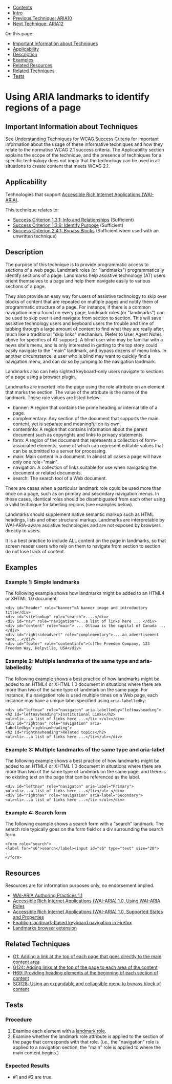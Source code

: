 -   [Contents](https://www.w3.org/WAI/WCAG21/Techniques/#techniques "Table of Contents")
-   [Intro](https://www.w3.org/WAI/WCAG21/Techniques/#introduction "Introduction to Techniques")
-   [Previous Technique: ARIA10](ARIA10)
-   [Next Technique: ARIA12](ARIA12)

On this page:

-   [Important Information about Techniques](#important-information)
-   [Applicability](#applicability)
-   [Description](#description)
-   [Examples](#examples)
-   [Related Resources](#resources)
-   [Related Techniques](#related)
-   [Tests](#tests)

Using ARIA landmarks to identify regions of a page
==================================================

Important Information about Techniques
--------------------------------------

See [Understanding Techniques for WCAG Success Criteria](https://www.w3.org/WAI/WCAG21/Understanding/understanding-techniques) for important information about the usage of these informative techniques and how they relate to the normative WCAG 2.1 success criteria. The Applicability section explains the scope of the technique, and the presence of techniques for a specific technology does not imply that the technology can be used in all situations to create content that meets WCAG 2.1.

Applicability
-------------

Technologies that support [Accessible Rich Internet Applications (WAI-ARIA)](https://www.w3.org/TR/wai-aria/).

This technique relates to:

-   [Success Criterion 1.3.1: Info and Relationships](https://www.w3.org/WAI/WCAG21/Understanding/info-and-relationships) (Sufficient)
-   [Success Criterion 1.3.6: Identify Purpose](https://www.w3.org/WAI/WCAG21/Understanding/identify-purpose) (Sufficient)
-   [Success Criterion 2.4.1: Bypass Blocks](https://www.w3.org/WAI/WCAG21/Understanding/bypass-blocks) (Sufficient when used with an unwritten technique)

Description
-----------

The purpose of this technique is to provide programmatic access to sections of a web page. Landmark roles (or "landmarks") programmatically identify sections of a page. Landmarks help assistive technology (AT) users orient themselves to a page and help them navigate easily to various sections of a page.

They also provide an easy way for users of assistive technology to skip over blocks of content that are repeated on multiple pages and notify them of programmatic structure of a page. For instance, if there is a common navigation menu found on every page, landmark roles (or "landmarks") can be used to skip over it and navigate from section to section. This will save assistive technology users and keyboard users the trouble and time of tabbing through a large amount of content to find what they are really after, much like a traditional "skip links" mechanism. (Refer to User Agent Notes above for specifics of AT support). A blind user who may be familiar with a news site's menu, and is only interested in getting to the top story could easily navigate to the "main" landmark, and bypass dozens of menu links. In another circumstance, a user who is blind may want to quickly find a navigation menu, and can do so by jumping to the navigation landmark.

Landmarks also can help sighted keyboard-only users navigate to sections of a page using a [browser plugin](https://www.paciellogroup.com/blog/2013/07/enabling-landmark-based-keyboard-navigation-in-firefox/).

Landmarks are inserted into the page using the role attribute on an element that marks the section. The value of the attribute is the name of the landmark. These role values are listed below:

-   banner: A region that contains the prime heading or internal title of a page.
-   complementary: Any section of the document that supports the main content, yet is separate and meaningful on its own.
-   contentinfo: A region that contains information about the parent document such as copyrights and links to privacy statements.
-   form: A region of the document that represents a collection of form-associated elements, some of which can represent editable values that can be submitted to a server for processing.
-   main: Main content in a document. In almost all cases a page will have only one role="main".
-   navigation: A collection of links suitable for use when navigating the document or related documents.
-   search: The search tool of a Web document.

There are cases when a particular landmark role could be used more than once on a page, such as on primary and secondary navigation menus. In these cases, identical roles should be disambiguated from each other using a valid technique for labelling regions (see examples below).

Landmarks should supplement native semantic markup such as HTML headings, lists and other structural markup. Landmarks are interpretable by WAI-ARIA-aware assistive technologies and are not exposed by browsers directly to users.

It is a best practice to include ALL content on the page in landmarks, so that screen reader users who rely on them to navigate from section to section do not lose track of content.

Examples
--------

### Example 1: Simple landmarks

The following example shows how landmarks might be added to an HTML4 or XHTML 1.0 document:

    <div id="header" role="banner">A banner image and introductory title</div>
    <div id="sitelookup" role="search">....</div>
    <div id="nav" role="navigation">...a list of links here ... </div>
    <div id="content" role="main"> ... Ottawa is the capital of Canada ...</div>
    <div id="rightsideadvert" role="complementary">....an advertisement here...</div>
    <div id="footer" role="contentinfo">(c)The Freedom Company, 123 Freedom Way, Helpville, USA</div>

### Example 2: Multiple landmarks of the same type and aria-labelledby

The following example shows a best practice of how landmarks might be added to an HTML4 or XHTML 1.0 document in situations where there are more than two of the same type of landmark on the same page. For instance, if a navigation role is used multiple times on a Web page, each instance may have a unique label specified using `aria-labelledby`:

    <div id="leftnav" role="navigaton" aria-labelledby="leftnavheading">
    <h2 id="leftnavheading">Institutional Links</h2>
    <ul><li>...a list of links here ...</li> </ul></div>
    <div id="rightnav" role="navigation" aria-labelledby="rightnavheading">
    <h2 id="rightnavheading">Related topics</h2>
    <ul><li>...a list of links here ...</li></ul></div>

### Example 3: Multiple landmarks of the same type and aria-label

The following example shows a best practice of how landmarks might be added to an HTML4 or XHTML 1.0 document in situations where there are more than two of the same type of landmark on the same page, and there is no existing text on the page that can be referenced as the label.

    <div id="leftnav" role="navigaton" aria-label="Primary">
    <ul><li>...a list of links here ...</li></ul> </div>
    <div id="rightnav" role="navigation" aria-label="Secondary">
    <ul><li>...a list of links here ...</li> </ul></div>

### Example 4: Search form

The following example shows a search form with a "search" landmark. The search role typically goes on the form field or a div surrounding the search form.

    <form role="search">
    <label for="s6">search</label><input id="s6" type="text" size="20">
    ...
    </form> 

Resources
---------

Resources are for information purposes only, no endorsement implied.

-   [WAI-ARIA Authoring Practices 1.1](https://www.w3.org/TR/wai-aria-practices/)
-   [Accessible Rich Internet Applications (WAI-ARIA) 1.0, Using WAI-ARIA Roles](https://www.w3.org/TR/wai-aria/#usage_intro)
-   [Accessible Rich Internet Applications (WAI-ARIA) 1.0, Supported States and Properties](https://www.w3.org/TR/wai-aria/#states_and_properties)
-   [Enabling landmark-based keyboard navigation in Firefox](https://www.paciellogroup.com/blog/2013/07/enabling-landmark-based-keyboard-navigation-in-firefox/)
-   [Landmarks browser extension](http://matatk.agrip.org.uk/landmarks/)

Related Techniques
------------------

-   [G1: Adding a link at the top of each page that goes directly to the main content area](https://www.w3.org/WAI/WCAG21/Techniques/general/G1)
-   [G124: Adding links at the top of the page to each area of the content](https://www.w3.org/WAI/WCAG21/Techniques/general/G124)
-   [H69: Providing heading elements at the beginning of each section of content](https://www.w3.org/WAI/WCAG21/Techniques/html/H69)
-   [SCR28: Using an expandable and collapsible menu to bypass block of content](https://www.w3.org/WAI/WCAG21/Techniques/client-side-script/SCR28)

Tests
-----

### Procedure

1.  Examine each element with a [landmark role](https://www.w3.org/TR/wai-aria/#landmark_roles).
2.  Examine whether the landmark role attribute is applied to the section of the page that corresponds with that role. (i.e., the "navigation" role is applied to a navigation section, the "main" role is applied to where the main content begins.)

### Expected Results

-   \#1 and \#2 are true.
